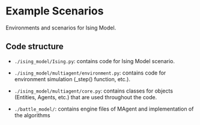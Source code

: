 # Example Scenarios

Environments and scenarios for Ising Model.

## Code structure

- `./ising_model/Ising.py`: contains code for Ising Model scenario.

- `./ising_model/multiagent/environment.py`: contains code for environment simulation (_step() function, etc.).

- `./ising_model/multiagent/core.py`: contains classes for objects (Entities, Agents, etc.) that are used throughout the code.

- `./battle_model/`: contains engine files of MAgent and implementation of the algorithms